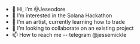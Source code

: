 - 👋 Hi, I’m @Jeseodore
- 👀 I’m interested in the Solana Hackathon
- 🌱 I’m an artist, currently learning how to trade
- 💞️ I’m looking to collaborate on an existing project 
- 📫 How to reach me -- telegram @jessemickle

<!---
Jeseodore/Jeseodore is a ✨ special ✨ repository because its `README.md` (this file) appears on your GitHub profile.
You can click the Preview link to take a look at your changes.
--->
